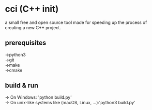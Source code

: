 # cci (C++ init)
a small free and open source tool made for speeding up the process of creating a new C++ project.

## prerequisites
->python3<br>
->git<br>
->make<br>
->cmake<br>

## build & run
-> On Windows: 'python build.py'<br>
-> On unix-like systems like (macOS, Linux, ...):'python3 build.py'<br>
